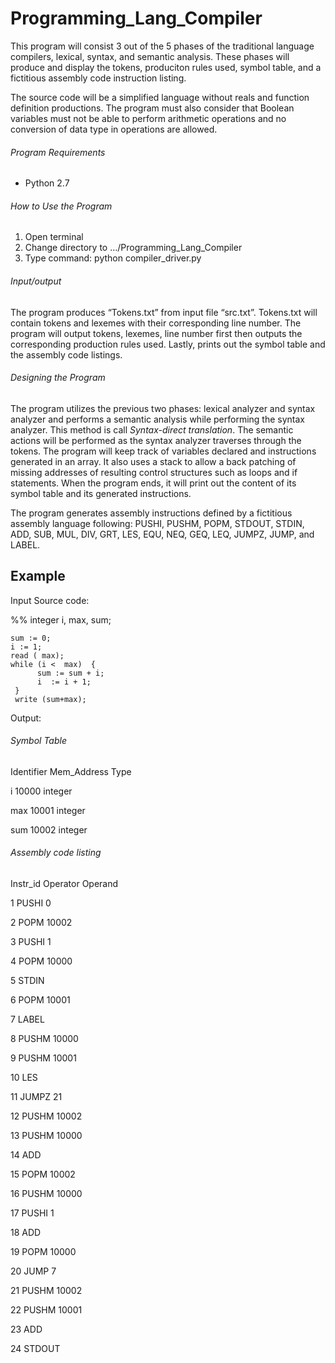 # Programming_Lang_Compiler
This program will consist 3 out of the 5 phases of the traditional language compilers,
lexical, syntax, and semantic analysis. These phases will produce and display the tokens, produciton rules used, symbol table, and a fictitious assembly code instruction listing.

The source code will be a simplified language without reals and function definition productions. The program must also consider that Boolean variables must not be able to perform arithmetic operations and no conversion of data type in operations are allowed.

###### Program Requirements
-   Python 2.7

###### How to Use the Program
1.  Open terminal
2.  Change directory to …/Programming_Lang_Compiler
3.  Type command:
    python compiler_driver.py


###### Input/output
The program produces “Tokens.txt” from input file “src.txt”.
Tokens.txt will contain tokens and lexemes with their corresponding line number.
The program will output tokens, lexemes, line number first then outputs the corresponding production rules used.
Lastly, prints out the symbol table and the assembly code listings.


###### Designing the Program

The program utilizes the previous two phases: lexical analyzer and syntax analyzer and performs a semantic analysis while performing the syntax analyzer. This method is call *Syntax-direct translation*. The semantic actions will be performed as the syntax analyzer traverses through the tokens. The program will keep track of variables declared and instructions generated in an array. It also uses a stack to allow a back patching of missing addresses of resulting control structures such as loops and if statements. When the program ends, it will print out the content of its symbol table and its generated instructions.

The program generates assembly instructions defined by a fictitious assembly language following:
PUSHI, PUSHM, POPM, STDOUT, STDIN, ADD, SUB, MUL, DIV, GRT, LES, EQU, NEQ,  GEQ, LEQ, JUMPZ, JUMP, and LABEL.


## Example

Input Source code:

%% 
    integer   i, max, sum;

    sum := 0;
    i := 1;
    read ( max);
    while (i <  max)  {
          sum := sum + i;
          i  := i + 1; 
     }
     write (sum+max);

Output: 

###### Symbol Table

Identifier Mem_Address Type

i 10000 integer

max 10001 integer

sum 10002 integer


###### Assembly code listing
Instr_id Operator Operand

1   PUSHI   0

2   POPM   10002

3   PUSHI  1

4   POPM   10000

5   STDIN  

6   POPM   10001

7   LABEL  

8   PUSHM  10000

9   PUSHM  10001

10  LES    

11  JUMPZ  21

12  PUSHM  10002

13  PUSHM  10000

14  ADD    

15  POPM   10002

16  PUSHM  10000

17  PUSHI  1

18  ADD    

19  POPM   10000

20  JUMP   7

21  PUSHM  10002

22  PUSHM  10001

23  ADD    

24  STDOUT
